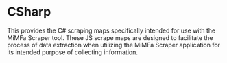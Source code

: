 # CSharp
This provides the C# scraping maps specifically intended for use with the MiMFa Scraper tool. These JS scrape maps are designed to facilitate the process of data extraction when utilizing the MiMFa Scraper application for its intended purpose of collecting information.
